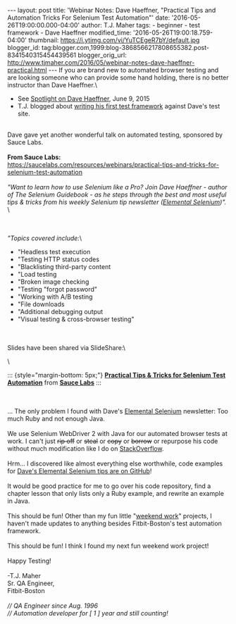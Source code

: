 \-\-- layout: post title: \'Webinar Notes: Dave Haeffner, \"Practical
Tips and Automation Tricks For Selenium Test Automation\"\' date:
\'2016-05-26T19:00:00.000-04:00\' author: T.J. Maher tags: - beginner -
test framework - Dave Haeffner modified\_time:
\'2016-05-26T19:00:18.759-04:00\' thumbnail:
https://i.ytimg.com/vi/YuTCEgeR7bY/default.jpg blogger\_id:
tag:blogger.com,1999:blog-3868566217808655382.post-8341540315454439561
blogger\_orig\_url:
http://www.tjmaher.com/2016/05/webinar-notes-dave-haeffner-practical.html
\-\-- If you are brand new to automated browser testing and are looking
someone who can provide some hand holding, there is no better instructor
than Dave Haeffner.\

-   See [Spotlight on Dave
    Haeffner](http://www.tjmaher.com/2015/06/spotlight-on-dave-haeffner.html),
    June 9, 2015
-   T.J. blogged about [writing his first test
    framework](https://github.com/tjmaher/WebDriver_TheInternet_Advanced)
    against Dave's test site.

\
Dave gave yet another wonderful talk on automated testing, sponsored by
Sauce Labs.\
\
**From Sauce Labs:**\
<https://saucelabs.com/resources/webinars/practical-tips-and-tricks-for-selenium-test-automation>\
\
*\"Want to learn how to use Selenium like a Pro? Join Dave Haeffner -
author of The Selenium Guidebook - as he steps through the best and most
useful tips & tricks from his weekly Selenium tip newsletter ([Elemental
Selenium](http://www.elementalselenium.com/))\".*\
\

\
\
*\"Topics covered include:*\

-   \"Headless test execution
-   \"Testing HTTP status codes
-   \"Blacklisting third-party content
-   \"Load testing
-   \"Broken image checking
-   \"Testing \"forgot password\"
-   \"Working with A/B testing
-   \"File downloads
-   \"Additional debugging output
-   \"Visual testing & cross-browser testing\"

\
\
Slides have been shared via SlideShare:\

\

::: {style="margin-bottom: 5px;"}
**[Practical Tips & Tricks for Selenium Test
Automation](https://www.slideshare.net/saucelabs/practical-tips-tricks-for-selenium-test-automation "Practical Tips & Tricks for Selenium Test Automation")**
from **[Sauce Labs](https://www.slideshare.net/saucelabs)**
:::

\
\
\... The only problem I found with Dave\'s [Elemental
Selenium](http://www.elementalselenium/) newsletter: Too much Ruby and
not enough Java.\
\
We use Selenium WebDriver 2 with Java for our automated browser tests at
work. I can\'t just ~~rip off~~ or ~~steal~~ or ~~copy~~ or ~~borrow~~
or repurpose his code without much modification like I do on
[StackOverflow](http://www.stackoverflow.com/).\
\
Hrm\... I discovered like almost everything else worthwhile, code
examples for [Dave\'s Elemental Selenium tips are on
GitHub](https://github.com/tourdedave/elemental-selenium-tips)!\
\
It would be good practice for me to go over his code repository, find a
chapter lesson that only lists only a Ruby example, and rewrite an
example in Java.\
\
This should be fun! Other than my fun little \"[weekend
work](https://github.com/tjmaher?tab=repositories)\" projects, I
haven\'t made updates to anything besides Fitbit-Boston\'s test
automation framework.\
\
This should be fun! I think I found my next fun weekend work project!\
\
Happy Testing!\
\
-T.J. Maher\
Sr. QA Engineer,\
Fitbit-Boston\
\
*// QA Engineer since Aug. 1996\
// Automation developer for \[ 1 \] year and still counting!*
